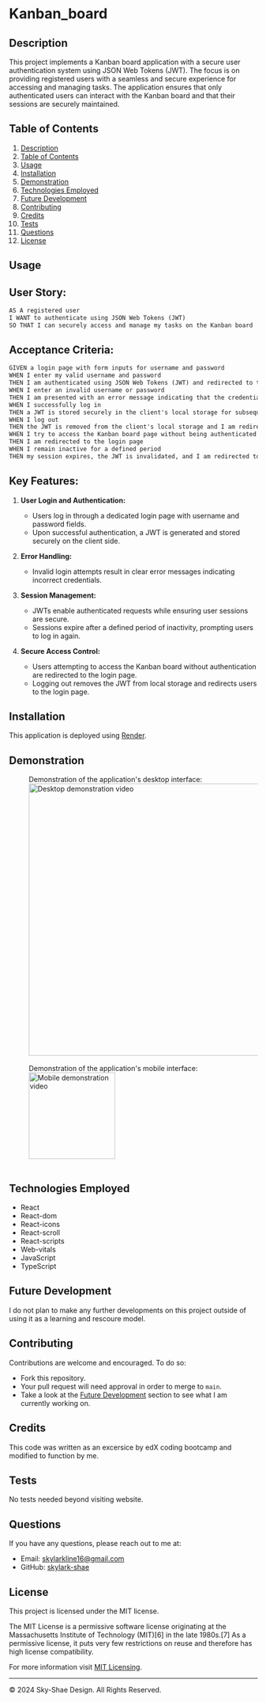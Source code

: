 # Kanban_board

## Description

This project implements a Kanban board application with a secure user authentication system using JSON Web Tokens (JWT). The focus is on providing registered users with a seamless and secure experience for accessing and managing tasks. The application ensures that only authenticated users can interact with the Kanban board and that their sessions are securely maintained.

## Table of Contents
1. [Description](#description)
2. [Table of Contents](#table-of-contents)
3. [Usage](#usage)
4. [Installation](#installation)
5. [Demonstration](#demonstration)
6. [Technologies Employed](#technologies-employed)
7. [Future Development](#future-development)
8. [Contributing](#contributing)
9. [Credits](#credits)
10. [Tests](#tests)
11. [Questions](#questions)
12. [License](#license)

## Usage
## User Story:

```md
AS A registered user
I WANT to authenticate using JSON Web Tokens (JWT)
SO THAT I can securely access and manage my tasks on the Kanban board
```

## Acceptance Criteria:

```md
GIVEN a login page with form inputs for username and password
WHEN I enter my valid username and password
THEN I am authenticated using JSON Web Tokens (JWT) and redirected to the main Kanban board page
WHEN I enter an invalid username or password
THEN I am presented with an error message indicating that the credentials are incorrect
WHEN I successfully log in
THEN a JWT is stored securely in the client's local storage for subsequent authenticated requests
WHEN I log out
THEN the JWT is removed from the client's local storage and I am redirected to the login page
WHEN I try to access the Kanban board page without being authenticated
THEN I am redirected to the login page
WHEN I remain inactive for a defined period
THEN my session expires, the JWT is invalidated, and I am redirected to the login page upon my next action
```

## Key Features:
1. **User Login and Authentication:**
    * Users log in through a dedicated login page with username and password fields.
    * Upon successful authentication, a JWT is generated and stored securely on the client side.

2. **Error Handling:**
    * Invalid login attempts result in clear error messages indicating incorrect credentials.

3. **Session Management:**
    * JWTs enable authenticated requests while ensuring user sessions are secure.
    * Sessions expire after a defined period of inactivity, prompting users to log in again.

4. **Secure Access Control:**
    * Users attempting to access the Kanban board without authentication are redirected to the login page.
    * Logging out removes the JWT from local storage and redirects users to the login page.


## Installation
This application is deployed using [Render](LINK).

## Demonstration
<div style="margin-left: 40px;">
  Demonstration of the application's desktop interface:<br/>
  <img src="/assets/README-Desktop.gif" alt="Desktop demonstration video" width="550"/>
</div>
<br/>

<div style="margin-left: 40px;">
  Demonstration of the application's mobile interface:<br/>
  <img src="/assets/README-Mobile.gif" alt="Mobile demonstration video" width="175"/>
</div>
<br/>

## Technologies Employed
* React
* React-dom
* React-icons
* React-scroll
* React-scripts
* Web-vitals
* JavaScript
* TypeScript

## Future Development
I do not plan to make any further developments on this project outside of using it as a learning and rescoure model.

## Contributing
Contributions are welcome and encouraged. To do so:
- Fork this repository. 
- Your pull request will need approval in order to merge to ```main```.
- Take a look at the [Future Development](#future-development) section to see what I am currently working on.

## Credits
This code was written as an excersice by edX coding bootcamp and modified to function by me.

## Tests
No tests needed beyond visiting website.

## Questions
If you have any questions, please reach out to me at:
- Email: [skylarkline16@gmail.com](mailto:skylarkline16@gmail.com)
- GitHub: [skylark-shae](https://github.com/skylark-shae)


## License

This project is licensed under the MIT license.

The MIT License is a permissive software license originating at the Massachusetts Institute of Technology (MIT)[6] in the late 1980s.[7] As a permissive license, it puts very few restrictions on reuse and therefore has high license compatibility.

For more information visit [MIT Licensing](https://choosealicense.com/licenses/mit/).

- - -
© 2024 Sky-Shae Design. All Rights Reserved.
